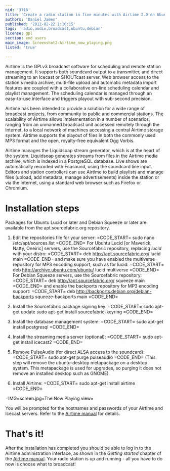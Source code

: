```yaml
---
nid: '3718'
title: 'Create a radio station in five minutes with Airtime 2.0 on Ubuntu or Debian'
authors: 'Daniel James'
published: '2012-02-22 1:16:15'
tags: 'radio,audio,broadcast,ubuntu,debian'
license: gpl
section: end_users
main_image: Screenshot2-Airtime_now_playing.png
listed: 'true'

---
```

Airtime is the GPLv3 broadcast software for scheduling and remote station management. It supports both soundcard output to a transmitter, and direct streaming to an Icecast or SHOUTcast server. Web browser access to the station's media archive, multi-file upload and automatic metadata import features are coupled with a collaborative on-line scheduling calendar and playlist management. The scheduling calendar is managed through an easy-to-use interface and triggers playout with sub-second precision.

<!--break-->

Airtime has been intended to provide a solution for a wide range of broadcast projects, from community to public and commercial stations. The scalability of Airtime allows implementation in a number of scenarios, ranging from an unmanned broadcast unit accessed remotely through the Internet, to a local network of machines accessing a central Airtime storage system. Airtime supports the playout of files in both the commonly used MP3 format and the open, royalty-free equivalent Ogg Vorbis.

Airtime manages the Liquidsoap stream generator, which is at the heart of the system. Liquidsoap generates streams from files in the Airtime media archive, which is indexed in a PostgreSQL database. Live shows are automatically recorded with Ecasound, using the soundcard line input. Editors and station controllers can use Airtime to build playlists and manage files (upload, add metadata, manage advertisements) inside the station or via the Internet, using a standard web browser such as Firefox or Chromium.

# Installation steps

Packages for Ubuntu Lucid or later and Debian Squeeze or later are available from the apt.sourcefabric.org repository.

1. Edit the repositories file for your server:
=CODE_START=
sudo nano /etc/apt/sources.list
=CODE_END=
For Ubuntu Lucid [or Maverick, Natty, Oneiric] servers, use the Sourcefabric repository, replacing _lucid_ with your distro:
=CODE_START=
deb http://apt.sourcefabric.org/ lucid main
=CODE_END=
and make sure you have enabled the multiverse repository for MP3 encoding support, such as for lucid:
=CODE_START=
deb http://archive.ubuntu.com/ubuntu/ lucid multiverse
=CODE_END=
For Debian Squeeze servers, use the Sourcefabric repository:
=CODE_START=
deb http://apt.sourcefabric.org/ squeeze main
=CODE_END=
and enable the backports repository for MP3 encoding support:
=CODE_START=
deb http://backports.debian.org/debian-backports squeeze-backports main
=CODE_END=
2. Install the Sourcefabric package signing key:
=CODE_START=
sudo apt-get update
sudo apt-get install sourcefabric-keyring
=CODE_END=
3. Install the database management system:
=CODE_START=
sudo apt-get install postgresql
=CODE_END=
4. Install the streaming media server (optional):
=CODE_START=
sudo apt-get install icecast2
=CODE_END=
5. Remove PulseAudio (for direct ALSA access to the soundcard):
=CODE_START=
sudo apt-get purge pulseaudio
=CODE_END=
(This step will remove the ubuntu-desktop metapackage on a desktop system. This metapackage is used for upgrades, so purging it does not remove an installed desktop such as GNOME).

6. Install Airtime:
=CODE_START=
sudo apt-get install airtime
=CODE_END=

=IMG=screen.jpg=The Now Playing view=

You will be prompted for the hostnames and passwords of your Airtime and Icecast servers. Refer to the [Airtime manual](http://en.flossmanuals.net/airtime-en-2-0/) for details. 

# That's it!

After the installation has completed you should be able to log in to the Airtime administration interface, as shown in the _Getting started_ chapter of the [Airtime manual](http://www.sourcefabric.org/en/airtime/manuals/). Your radio station is up and running - all you have to do now is choose what to broadcast!
